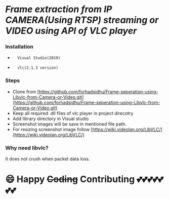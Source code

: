 # ***Frame extraction from IP CAMERA(Using RTSP) streaming or VIDEO using API of VLC player***


### Installation
-       Visual Studio(2019)
-       vlc(2.1.3 version)

                   
                   
### Steps
-   Clone from [https://github.com/forhadsidhu/Frame-seperation-using-Libvlc-from-Camera-or-Video.git](https://github.com/forhadsidhu/Frame-seperation-using-Libvlc-from-Camera-or-Video.git)
-  Keep all required .dll files of vlc player in project direcotry
-  Add library directory in Visual studio
- Screenshot images will be save in mentioned file path.
- For resizing screenshot image follow [https://wiki.videolan.org/LibVLC/](https://wiki.videolan.org/LibVLC/)

### Why need libvlc?
It does not crush when packet data loss.


# :smile: Happy ~~Coding~~ Contributing :two_hearts::two_hearts::two_hearts::two_hearts::two_hearts::two_hearts::two_hearts:
